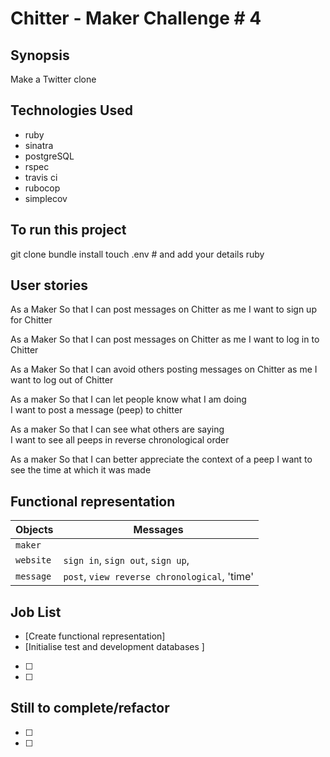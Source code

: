 Chitter - Maker Challenge \# 4
=======================

## Synopsis
Make a Twitter clone

## Technologies Used
- ruby
- sinatra
- postgreSQL
- rspec
- travis ci
- rubocop
- simplecov

## To run this project

git clone <repo>
bundle install
touch .env # and add your details
ruby <run file>

## User stories

As a Maker
So that I can post messages on Chitter as me
I want to sign up for Chitter

As a Maker
So that I can post messages on Chitter as me
I want to log in to Chitter

As a Maker
So that I can avoid others posting messages on Chitter as me
I want to log out of Chitter

As a maker
So that I can let people know what I am doing  
I want to post a message (peep) to chitter

As a maker
So that I can see what others are saying  
I want to see all peeps in reverse chronological order

As a maker
So that I can better appreciate the context of a peep
I want to see the time at which it was made

## Functional representation

Objects  | Messages
------------- | -------------
`maker` |
`website` | `sign in`, `sign out`, `sign up`,
`message` | `post`, `view reverse chronological`, 'time'

## Job List

- [Create functional representation]
- [Initialise test and development databases ]
- [ ]
- [ ]

## Still to complete/refactor

- [ ]
- [ ]
